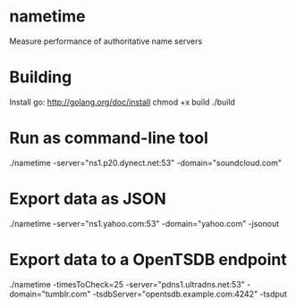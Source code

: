 nametime
========

Measure performance of authoritative name servers

# Building
Install go: http://golang.org/doc/install
chmod +x build
./build

# Run as command-line tool
./nametime -server="ns1.p20.dynect.net:53" -domain="soundcloud.com"

# Export data as JSON

./nametime -server="ns1.yahoo.com:53" -domain="yahoo.com" -jsonout

# Export data to a OpenTSDB endpoint

./nametime -timesToCheck=25 -server="pdns1.ultradns.net:53" -domain="tumblr.com" -tsdbServer="opentsdb.example.com:4242" -tsdput
